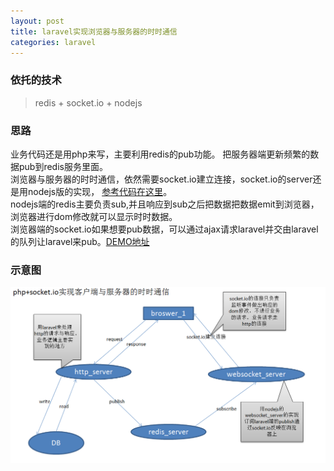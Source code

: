 ```yaml
---
layout: post
title: laravel实现浏览器与服务器的时时通信
categories: laravel
---
```



### 依托的技术  

> redis + socket.io + nodejs  


### 思路  

业务代码还是用php来写，主要利用redis的pub功能。 把服务器端更新频繁的数据pub到redis服务里面。  
浏览器与服务器的时时通信，依然需要socket.io建立连接，socket.io的server还是用nodejs版的实现，
[参考代码在这里](https://github.com/monkey92/nodejs-redis-socketio-demo)。  
nodejs端的redis主要负责sub,并且响应到sub之后把数据把数据emit到浏览器，浏览器进行dom修改就可以显示时时数据。  
浏览器端的socket.io如果想要pub数据，可以通过ajax请求laravel并交由laravel的队列让laravel来pub。[DEMO地址](https://github.com/monkey92/laravel-redis-socketio-demo/blob/master/resources/views/chat.blade.php) 

### 示意图  

<img src="/assets/img/php/php-socket.io.png" alt="">